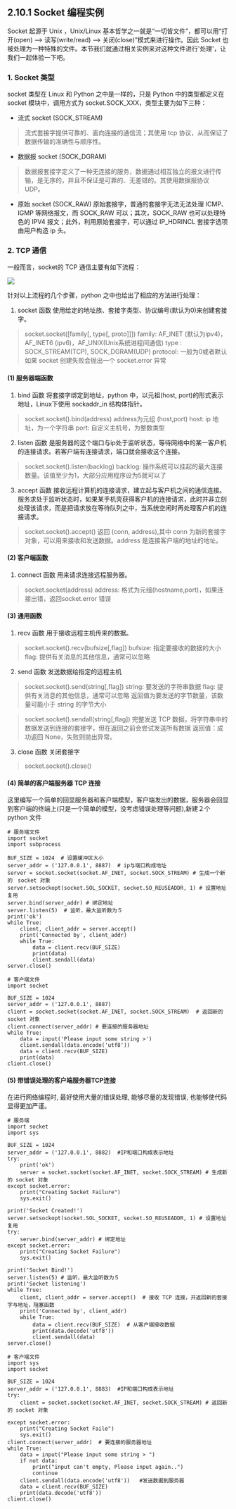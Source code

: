 ## 2.10.1 Socket 编程实例

Socket 起源于 Unix ，Unix/Linux 基本哲学之一就是“一切皆文件”，都可以用“打开(open) –> 读写(write/read) –> 关闭(close)”模式来进行操作。因此 Socket 也被处理为一种特殊的文件。本节我们就通过相关实例来对这种文件进行'处理'，让我们一起体验一下吧。

### 1. Socket 类型
socket 类型在 Linux 和 Python 之中是一样的，只是 Python 中的类型都定义在 socket 模块中，调用方式为 socket.SOCK_XXX，类型主要为如下三种：

* 流式 socket (SOCK_STREAM)
>流式套接字提供可靠的、面向连接的通信流；其使用 tcp 协议，从而保证了数据传输的准确性与顺序性。

* 数据报 socket (SOCK_DGRAM)
>数据报套接字定义了一种无连接的服务，数据通过相互独立的报文进行传输，是无序的，并且不保证是可靠的、无差错的。其使用数据报协议 UDP。

* 原始 socket (SOCK_RAW)
原始套接字，普通的套接字无法无法处理 ICMP、IGMP 等网络报文，而 SOCK_RAW 可以；其次，SOCK_RAW 也可以处理特色的 IPV4 报文；此外，利用原始套接字，可以通过 IP_HDRINCL 套接字选项由用户构造 ip 头。

### 2. TCP 通信
一般而言，socket的 TCP 通信主要有如下流程：

![](/assets/tcpscoket.png)

针对以上流程的几个步骤，python 之中也给出了相应的方法进行处理：

1. socket 函数
使用给定的地址族、套接字类型、协议编号(默认为0)来创建套接字。

>socket.socket([family[, type[, proto]]])
>family: AF_INET (默认为ipv4)，AF_INET6 (ipv6)，AF_UNIX(Unix系统进程间通信)
>type : SOCK_STREAM(TCP), SOCK_DGRAM(UDP)
>protocol: 一般为0或者默认
>如果 socket 创建失败会抛出一个 socket.error 异常

#### (1) 服务器端函数
1. bind 函数
将套接字绑定到地址，python 中，以元祖(host, port)的形式表示地址，Linux下使用 sockaddr_in 结构体指针。

>socket.socket().bind(address)
>address为元组 (host,port)
>host: ip 地址，为一个字符串
>port: 自定义主机号，为整数类型

2. listen 函数
是服务器的这个端口与ip处于监听状态，等待网络中的某一客户机的连接请求。若客户端有连接请求，端口就会接收这个连接。

>socket.socket().listen(backlog)
>backlog: 操作系统可以挂起的最大连接数量。该值至少为1，大部分应用程序设为5就可以了

3. accept 函数
接收远程计算机的连接请求，建立起与客户机之间的通信连接。服务求处于监听状态时，如果某手机壳获得客户机的连接请求，此时并非立刻处理该请求，而是把请求放在等待队列之中，当系统空闲时再处理客户机的连接请求。

>socket.socket().accept()
>返回 (conn, address),其中 conn 为新的套接字对象，可以用来接收和发送数据。address 是连接客户端的地址的地址。

#### (2) 客户端函数
1. connect 函数
用来请求连接远程服务器。

>socket.socket(address)
>address: 格式为元组(hostname,port)，如果连接出错，返回socket.error 错误

#### (3) 通用函数
1. recv 函数
用于接收远程主机传来的数据。

>socket.socket().recv(bufsize[,flag])
>bufsize: 指定要接收的数据的大小
>flag: 提供有关消息的其他信息，通常可以忽略

2. send 函数
发送数据给指定的远程主机

>socket.socket().send(string[,flag])
>string: 要发送的字符串数据
>flag: 提供有关消息的其他信息，通常可以忽略
>返回值为要发送的字节数量，该数量可能小于 string 的字节大小

>socket.socket().sendall(string[,flag])
>完整发送 TCP 数据，将字符串中的数据发送到连接的套接字，但在返回之前会尝试发送所有数据
>返回值：成功返回 None，失败则抛出异常。

3. close 函数
关闭套接字

>socket.socket().close()

#### (4) 简单的客户端服务器 TCP 连接
这里编写一个简单的回显服务器和客户端模型，客户端发出的数据，服务器会回显到客户端的终端上(只是一个简单的模型，没考虑错误处理等问题),新建２个 python 文件

```
# 服务端文件
import socket
import subprocess

BUF_SIZE = 1024  # 设置缓冲区大小
server_addr = ('127.0.0.1', 8887)  # ip与端口构成地址
server = socket.socket(socket.AF_INET, socket.SOCK_STREAM) # 生成一个新的　socket 对象
server.setsockopt(socket.SOL_SOCKET, socket.SO_REUSEADDR, 1) # 设置地址复用
server.bind(server_addr) # 绑定地址
server.listen(5)  # 监听，最大监听数为５
print('ok')
while True:
    client, client_addr = server.accept()  
    print('Connected by', client_addr)
    while True:
        data = client.recv(BUF_SIZE)
        print(data)
        client.sendall(data)
server.close()
```

```
# 客户端文件
import socket

BUF_SIZE = 1024
server_addr = ('127.0.0.1', 8887)
client = socket.socket(socket.AF_INET, socket.SOCK_STREAM)  # 返回新的 socket 对象
client.connect(server_addr) # 要连接的服务器地址
while True:
    data = input('Please input some string >')
    client.sendall(data.encode('utf8')) 
    data = client.recv(BUF_SIZE)
    print(data)
client.close()
```

#### (5) 带错误处理的客户端服务器TCP连接
在进行网络编程时, 最好使用大量的错误处理, 能够尽量的发现错误, 也能够使代码显得更加严谨。

```
# 服务端
import socket
import sys

BUF_SIZE = 1024
server_addr = ('127.0.0.1', 8882)  #IP和端口构成表示地址
try:
    print('ok')
    server = socket.socket(socket.AF_INET, socket.SOCK_STREAM) # 生成新的 socket 对象
except socket.error:
    print("Creating Socket Failure")
    sys.exit()

print('Socket Created!')
server.setsockopt(socket.SOL_SOCKET, socket.SO_REUSEADDR, 1) # 设置地址复用
try:
    server.bind(server_addr) # 绑定地址
except socket.error:
    print("Creating Socket Failure")
    sys.exit()
    
print('Socket Bind!')
server.listen(5) # 监听，最大监听数为５
print('Socket listening')
while True:
    client, client_addr = server.accept()  # 接收 TCP 连接，并返回新的套接字与地址，阻塞函数
    print('Connected by', client_addr)
    while True:
        data = client.recv(BUF_SIZE)  # 从客户端接收数据
        print(data.decode('utf8'))
        client.sendall(data)
server.close()  
```

```
# 客户端文件
import sys
import socket

BUF_SIZE = 1024
server_addr = ('127.0.0.1', 8883)  #IP和端口构成表示地址
try:
    client = socket.socket(socket.AF_INET, socket.SOCK_STREAM) # 返回新的 socket 对象

except socket.error:
    print("Creating Socket Faile")
    sys.exit()
client.connect(server_addr)  # 要连接的服务器地址
while True:
    data = input("Please input some string > ")
    if not data:
        print("input can't empty, Please input again..")
        continue
    client.sendall(data.encode('utf8'))   #发送数据到服务器
    data = client.recv(BUF_SIZE)
    print(data.decode('utf8'))
client.close()
```
